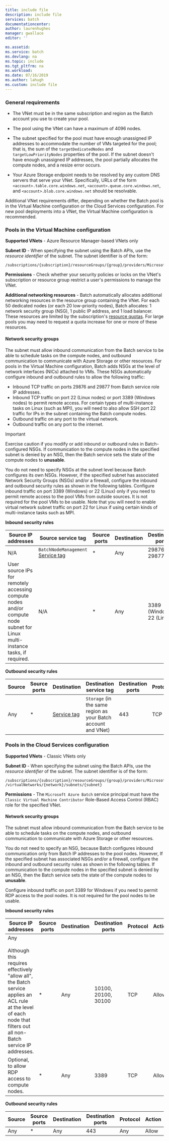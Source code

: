 ```yaml
---
title: include file
description: include file
services: batch
documentationcenter: 
author: laurenhughes
manager: gwallace
editor: ''

ms.assetid: 
ms.service: batch
ms.devlang: na
ms.topic: include
ms.tgt_pltfrm: na
ms.workload: 
ms.date: 07/16/2019
ms.author: lahugh
ms.custom: include file 
---
```


### General requirements

* The VNet must be in the same subscription and region as the Batch account you use to create your pool.

* The pool using the VNet can have a maximum of 4096 nodes.

* The subnet specified for the pool must have enough unassigned IP addresses to accommodate the number of VMs targeted for the pool; that is, the sum of the `targetDedicatedNodes` and `targetLowPriorityNodes` properties of the pool. If the subnet doesn't have enough unassigned IP addresses, the pool partially allocates the compute nodes, and a resize error occurs. 

* Your Azure Storage endpoint needs to be resolved by any custom DNS servers that serve your VNet. Specifically, URLs of the form `<account>.table.core.windows.net`, `<account>.queue.core.windows.net`, and `<account>.blob.core.windows.net` should be resolvable. 

Additional VNet requirements differ, depending on whether the Batch pool is in the Virtual Machine configuration or the Cloud Services configuration. For new pool deployments into a VNet, the Virtual Machine configuration is recommended.

### Pools in the Virtual Machine configuration

**Supported VNets** - Azure Resource Manager-based VNets only

**Subnet ID** - When specifying the subnet using the Batch APIs, use the *resource identifier* of the subnet. The subnet identifier is of the form:

  ```
  /subscriptions/{subscription}/resourceGroups/{group}/providers/Microsoft.Network/virtualNetworks/{network}/subnets/{subnet}
  ```

**Permissions** - Check whether your security policies or locks on the VNet's subscription or resource group restrict a user's permissions to manage the VNet.

**Additional networking resources** - Batch automatically allocates additional networking resources in the resource group containing the VNet. For each 50 dedicated nodes (or each 20 low-priority nodes), Batch allocates: 1 network security group (NSG), 1 public IP address, and 1 load balancer. These resources are limited by the subscription's [resource quotas](../articles/azure-resource-manager/management/azure-subscription-service-limits.md). For large pools you may need to request a quota increase for one or more of these resources.

#### Network security groups

The subnet must allow inbound communication from the Batch service to be able to schedule tasks on the compute nodes, and outbound communication to communicate with Azure Storage or other resources. For pools in the Virtual Machine configuration, Batch adds NSGs at the level of network interfaces (NICs) attached to VMs. These NSGs automatically configure inbound and outbound rules to allow the following traffic:

* Inbound TCP traffic on ports 29876 and 29877 from Batch service role IP addresses. 
* Inbound TCP traffic on port 22 (Linux nodes) or port 3389 (Windows nodes) to permit remote access. For certain types of multi-instance tasks on Linux (such as MPI), you will need to also allow SSH port 22 traffic for IPs in the subnet containing the Batch compute nodes.
* Outbound traffic on any port to the virtual network.
* Outbound traffic on any port to the internet.

> [!IMPORTANT]
> Exercise caution if you modify or add inbound or outbound rules in Batch-configured NSGs. If communication to the compute nodes in the specified subnet is denied by an NSG, then the Batch service sets the state of the compute nodes to **unusable**.

You do not need to specify NSGs at the subnet level because Batch configures its own NSGs. However, if the specified subnet has associated Network Security Groups (NSGs) and/or a firewall, configure the inbound and outbound security rules as shown in the following tables. Configure inbound traffic on port 3389 (Windows) or 22 (Linux) only if you need to permit remote access to the pool VMs from outside sources. It is not required for the pool VMs to be usable. Note that you will need to enable virtual network subnet traffic on port 22 for Linux if using certain kinds of multi-instance tasks such as MPI.

**Inbound security rules**

| Source IP addresses | Source service tag | Source ports | Destination | Destination ports | Protocol | Action |
| --- | --- | --- | --- | --- | --- | --- |
| N/A | `BatchNodeManagement` [Service tag](../articles/virtual-network/security-overview.md#service-tags) | * | Any | 29876-29877 | TCP | Allow |
| User source IPs for remotely accessing compute nodes and/or compute node subnet for Linux multi-instance tasks, if required. | N/A | * | Any | 3389 (Windows), 22 (Linux) | TCP | Allow |

**Outbound security rules**

| Source | Source ports | Destination | Destination service tag | Destination ports | Protocol | Action |
| --- | --- | --- | --- | --- | --- | --- |
| Any | * | [Service tag](../articles/virtual-network/security-overview.md#service-tags) | `Storage` (in the same region as your Batch account and VNet) | 443 | TCP | Allow |

### Pools in the Cloud Services configuration

**Supported VNets** - Classic VNets only

**Subnet ID** - When specifying the subnet using the Batch APIs, use the *resource identifier* of the subnet. The subnet identifier is of the form:

  ```
  /subscriptions/{subscription}/resourceGroups/{group}/providers/Microsoft.ClassicNetwork /virtualNetworks/{network}/subnets/{subnet}
  ```

**Permissions** - The `Microsoft Azure Batch` service principal must have the `Classic Virtual Machine Contributor` Role-Based Access Control (RBAC) role for the specified VNet.

#### Network security groups

The subnet must allow inbound communication from the Batch service to be able to schedule tasks on the compute nodes, and outbound communication to communicate with Azure Storage or other resources.

You do not need to specify an NSG, because Batch configures inbound communication only from Batch IP addresses to the pool nodes. However, If the specified subnet has associated NSGs and/or a firewall, configure the inbound and outbound security rules as shown in the following tables. If communication to the compute nodes in the specified subnet is denied by an NSG, then the Batch service sets the state of the compute nodes to **unusable**.

Configure inbound traffic on port 3389 for Windows if you need to permit RDP access to the pool nodes. It is not required for the pool nodes to be usable.

**Inbound security rules**

| Source IP addresses | Source ports | Destination | Destination ports | Protocol | Action |
| --- | --- | --- | --- | --- | --- |
Any <br /><br />Although this requires effectively "allow all", the Batch service applies an ACL rule at the level of each node that filters out all non-Batch service IP addresses. | * | Any | 10100, 20100, 30100 | TCP | Allow |
| Optional, to allow RDP access to compute nodes. | * | Any | 3389 | TCP | Allow |

**Outbound security rules**

| Source | Source ports | Destination | Destination ports | Protocol | Action |
| --- | --- | --- | --- | --- | --- |
| Any | * | Any | 443  | Any | Allow |
